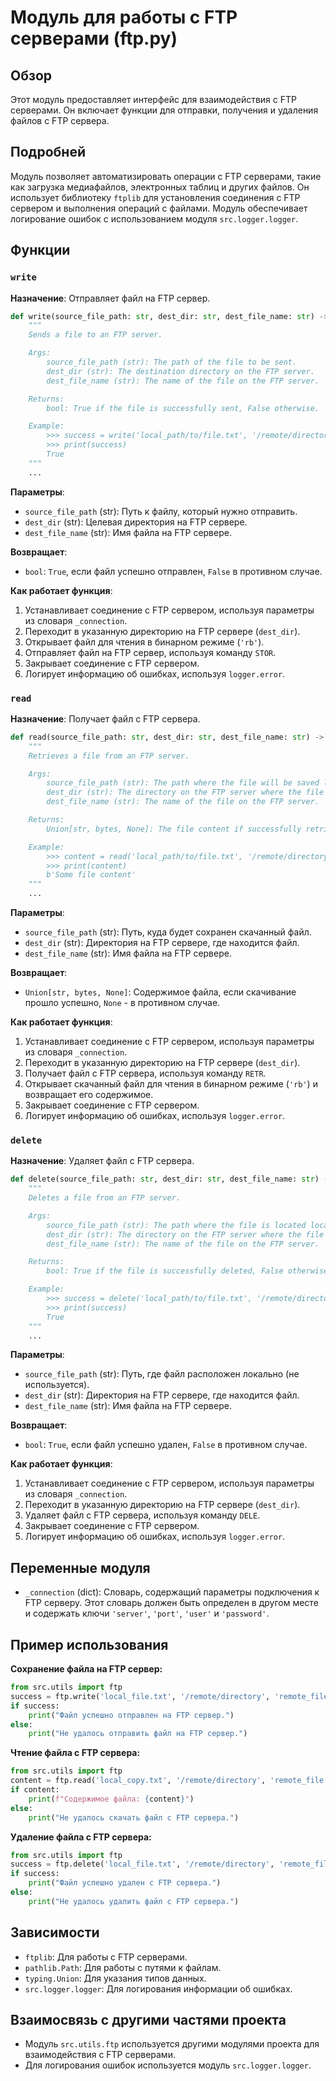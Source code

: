 # Модуль для работы с FTP серверами (ftp.py)

## Обзор

Этот модуль предоставляет интерфейс для взаимодействия с FTP серверами. Он включает функции для отправки, получения и удаления файлов с FTP сервера.

## Подробней

Модуль позволяет автоматизировать операции с FTP серверами, такие как загрузка медиафайлов, электронных таблиц и других файлов. Он использует библиотеку `ftplib` для установления соединения с FTP сервером и выполнения операций с файлами. Модуль обеспечивает логирование ошибок с использованием модуля `src.logger.logger`.

## Функции

### `write`

**Назначение**: Отправляет файл на FTP сервер.

```python
def write(source_file_path: str, dest_dir: str, dest_file_name: str) -> bool:
    """
    Sends a file to an FTP server.

    Args:
        source_file_path (str): The path of the file to be sent.
        dest_dir (str): The destination directory on the FTP server.
        dest_file_name (str): The name of the file on the FTP server.

    Returns:
        bool: True if the file is successfully sent, False otherwise.

    Example:
        >>> success = write('local_path/to/file.txt', '/remote/directory', 'file.txt')
        >>> print(success)
        True
    """
    ...
```

**Параметры**:

-   `source_file_path` (str): Путь к файлу, который нужно отправить.
-   `dest_dir` (str): Целевая директория на FTP сервере.
-   `dest_file_name` (str): Имя файла на FTP сервере.

**Возвращает**:

-   `bool`: `True`, если файл успешно отправлен, `False` в противном случае.

**Как работает функция**:

1.  Устанавливает соединение с FTP сервером, используя параметры из словаря `_connection`.
2.  Переходит в указанную директорию на FTP сервере (`dest_dir`).
3.  Открывает файл для чтения в бинарном режиме (`'rb'`).
4.  Отправляет файл на FTP сервер, используя команду `STOR`.
5.  Закрывает соединение с FTP сервером.
6.  Логирует информацию об ошибках, используя `logger.error`.

### `read`

**Назначение**: Получает файл с FTP сервера.

```python
def read(source_file_path: str, dest_dir: str, dest_file_name: str) -> Union[str, bytes, None]:
    """
    Retrieves a file from an FTP server.

    Args:
        source_file_path (str): The path where the file will be saved locally.
        dest_dir (str): The directory on the FTP server where the file is located.
        dest_file_name (str): The name of the file on the FTP server.

    Returns:
        Union[str, bytes, None]: The file content if successfully retrieved, None otherwise.

    Example:
        >>> content = read('local_path/to/file.txt', '/remote/directory', 'file.txt')
        >>> print(content)
        b'Some file content'
    """
    ...
```

**Параметры**:

-   `source_file_path` (str): Путь, куда будет сохранен скачанный файл.
-   `dest_dir` (str): Директория на FTP сервере, где находится файл.
-   `dest_file_name` (str): Имя файла на FTP сервере.

**Возвращает**:

-   `Union[str, bytes, None]`: Содержимое файла, если скачивание прошло успешно, `None` - в противном случае.

**Как работает функция**:

1.  Устанавливает соединение с FTP сервером, используя параметры из словаря `_connection`.
2.  Переходит в указанную директорию на FTP сервере (`dest_dir`).
3.  Получает файл с FTP сервера, используя команду `RETR`.
4.  Открывает скачанный файл для чтения в бинарном режиме (`'rb'`) и возвращает его содержимое.
5.  Закрывает соединение с FTP сервером.
6.  Логирует информацию об ошибках, используя `logger.error`.

### `delete`

**Назначение**: Удаляет файл с FTP сервера.

```python
def delete(source_file_path: str, dest_dir: str, dest_file_name: str) -> bool:
    """
    Deletes a file from an FTP server.

    Args:
        source_file_path (str): The path where the file is located locally (not used).
        dest_dir (str): The directory on the FTP server where the file is located.
        dest_file_name (str): The name of the file on the FTP server.

    Returns:
        bool: True if the file is successfully deleted, False otherwise.

    Example:
        >>> success = delete('local_path/to/file.txt', '/remote/directory', 'file.txt')
        >>> print(success)
        True
    """
    ...
```

**Параметры**:

-   `source_file_path` (str): Путь, где файл расположен локально (не используется).
-   `dest_dir` (str): Директория на FTP сервере, где находится файл.
-   `dest_file_name` (str): Имя файла на FTP сервере.

**Возвращает**:

-   `bool`: `True`, если файл успешно удален, `False` в противном случае.

**Как работает функция**:

1.  Устанавливает соединение с FTP сервером, используя параметры из словаря `_connection`.
2.  Переходит в указанную директорию на FTP сервере (`dest_dir`).
3.  Удаляет файл с FTP сервера, используя команду `DELE`.
4.  Закрывает соединение с FTP сервером.
5.  Логирует информацию об ошибках, используя `logger.error`.

## Переменные модуля

-   `_connection` (dict): Словарь, содержащий параметры подключения к FTP серверу. Этот словарь должен быть определен в другом месте и содержать ключи `'server'`, `'port'`, `'user'` и `'password'`.

## Пример использования

**Сохранение файла на FTP сервер:**

```python
from src.utils import ftp
success = ftp.write('local_file.txt', '/remote/directory', 'remote_file.txt')
if success:
    print("Файл успешно отправлен на FTP сервер.")
else:
    print("Не удалось отправить файл на FTP сервер.")
```

**Чтение файла с FTP сервера:**

```python
from src.utils import ftp
content = ftp.read('local_copy.txt', '/remote/directory', 'remote_file.txt')
if content:
    print(f"Содержимое файла: {content}")
else:
    print("Не удалось скачать файл с FTP сервера.")
```

**Удаление файла с FTP сервера:**

```python
from src.utils import ftp
success = ftp.delete('local_file.txt', '/remote/directory', 'remote_file.txt')
if success:
    print("Файл успешно удален с FTP сервера.")
else:
    print("Не удалось удалить файл с FTP сервера.")
```

## Зависимости

-   `ftplib`: Для работы с FTP серверами.
-   `pathlib.Path`: Для работы с путями к файлам.
-   `typing.Union`: Для указания типов данных.
-   `src.logger.logger`: Для логирования информации об ошибках.

## Взаимосвязь с другими частями проекта

-   Модуль `src.utils.ftp` используется другими модулями проекта для взаимодействия с FTP серверами.
-   Для логирования ошибок используется модуль `src.logger.logger`.